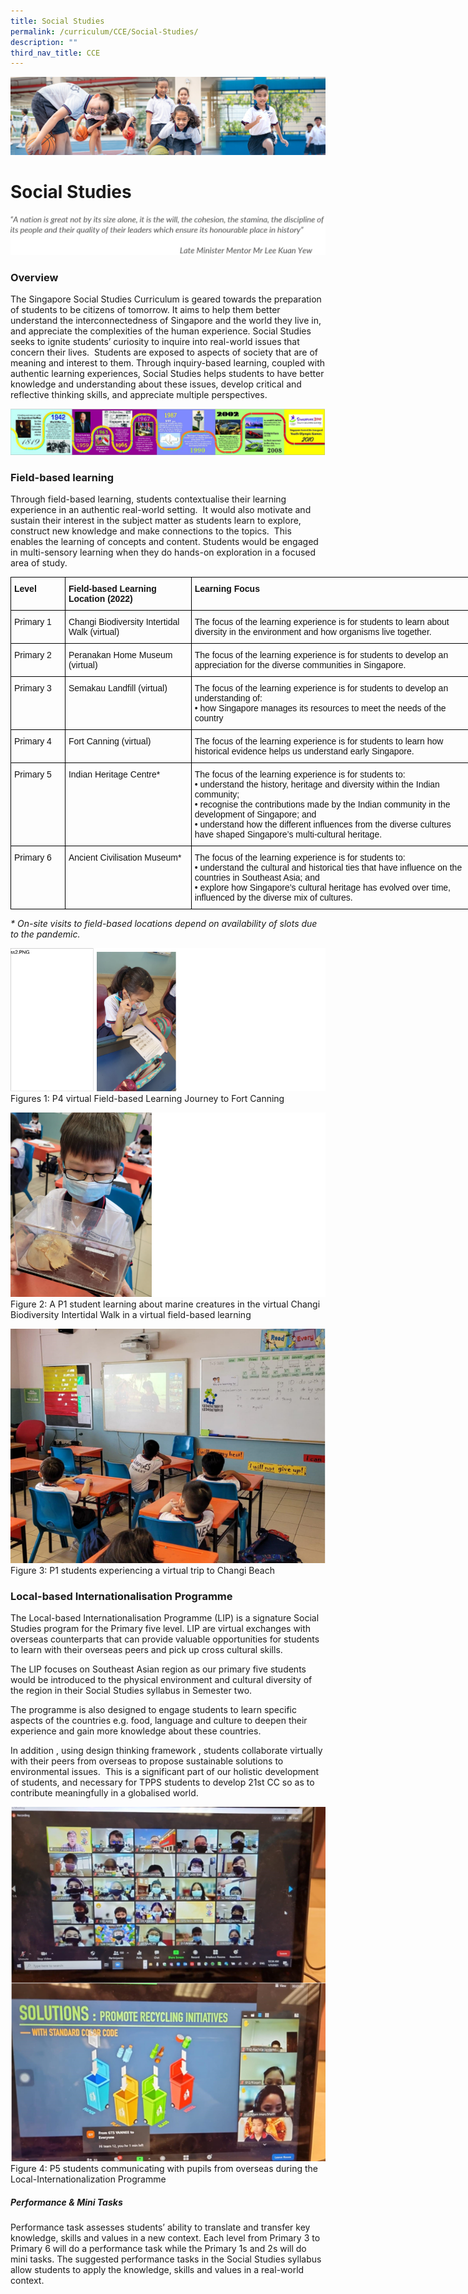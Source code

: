```yaml
---
title: Social Studies
permalink: /curriculum/CCE/Social-Studies/
description: ""
third_nav_title: CCE
---
```

![](/images/Our%20Learning%20Experiences.jpg)

Social Studies
==============

![](/images/SS1.png)

### **Overview**

The Singapore Social Studies Curriculum is geared towards the preparation of students to be citizens of tomorrow. It aims to help them better understand the interconnectedness of Singapore and the world they live in, and appreciate the complexities of the human experience. Social Studies seeks to ignite students’ curiosity to inquire into real-world issues that concern their lives.  Students are exposed to aspects of society that are of meaning and interest to them. Through inquiry-based learning, coupled with authentic learning experiences, Social Studies helps students to have better knowledge and understanding about these issues, develop critical and reflective thinking skills, and appreciate multiple perspectives.

![](/images/SS2.png)

### **Field-based learning**

  

Through field-based learning, students contextualise their learning experience in an authentic real-world setting.  It would also motivate and sustain their interest in the subject matter as students learn to explore, construct new knowledge and make connections to the topics.  This enables the learning of concepts and content. Students would be engaged in multi-sensory learning when they do hands-on exploration in a focused area of study.


<style type="text/css">
.tg  {border-collapse:collapse;border-spacing:0;}
.tg td{border-color:black;border-style:solid;border-width:1px;font-family:Arial, sans-serif;font-size:14px;
  overflow:hidden;padding:10px 5px;word-break:normal;}
.tg th{border-color:black;border-style:solid;border-width:1px;font-family:Arial, sans-serif;font-size:14px;
  font-weight:normal;overflow:hidden;padding:10px 5px;word-break:normal;}
.tg .tg-clkh{color:#121212;font-weight:bold;text-align:left;vertical-align:top}
.tg .tg-kk00{color:#121212;text-align:left;vertical-align:top}
</style>
<table class="tg" style="undefined;table-layout: fixed; width: 744px">
<colgroup>
<col style="width: 87px">
<col style="width: 202px">
<col style="width: 455px">
</colgroup>
<thead>
  <tr>
    <th class="tg-clkh">Level</th>
    <th class="tg-clkh">Field-based Learning Location (2022)</th>
    <th class="tg-clkh">Learning Focus</th>
  </tr>
</thead>
<tbody>
  <tr>
    <td class="tg-kk00">Primary 1</td>
    <td class="tg-kk00">Changi Biodiversity Intertidal Walk (virtual)</td>
    <td class="tg-kk00">The focus of the learning experience is for students to learn about diversity in the environment and how organisms live together.</td>
  </tr>
  <tr>
    <td class="tg-kk00">Primary 2</td>
    <td class="tg-kk00">Peranakan Home Museum (virtual)</td>
    <td class="tg-kk00">The focus of the learning experience is for students to develop an appreciation for the diverse communities in Singapore.</td>
  </tr>
  <tr>
    <td class="tg-kk00">Primary 3</td>
    <td class="tg-kk00">Semakau Landfill (virtual)</td>
    <td class="tg-kk00">The focus of the learning experience is for students to develop an understanding of: <br>• how Singapore manages its resources to meet the needs of the country</td>
  </tr>
  <tr>
    <td class="tg-kk00">Primary 4<br> </td>
    <td class="tg-kk00">Fort Canning (virtual)</td>
    <td class="tg-kk00">The focus of the learning experience is for students to learn how historical evidence helps us understand early Singapore.</td>
  </tr>
  <tr>
    <td class="tg-kk00">Primary 5<br> </td>
    <td class="tg-kk00">Indian Heritage Centre*</td>
    <td class="tg-kk00">The focus of the learning experience is for students to: <br>• understand the history, heritage and diversity within the Indian community; <br>• recognise the contributions made by the Indian community in the development of Singapore; and <br>• understand how the different influences from the diverse cultures have shaped Singapore’s multi-cultural heritage. </td>
  </tr>
  <tr>
    <td class="tg-kk00">Primary 6<br> </td>
    <td class="tg-kk00">Ancient Civilisation Museum*</td>
    <td class="tg-kk00">The focus of the learning experience is for students to: <br>• understand the cultural and historical ties that have influence on the countries in Southeast Asia; and <br>• explore how Singapore’s cultural heritage has evolved over time, influenced by the diverse mix of cultures.</td>
  </tr>
</tbody>
</table>

<i>* On-site visits to field-based locations depend on availability of slots due to the pandemic.</i>



![](/images/SS6.png)
Figures 1: P4 virtual Field-based Learning Journey to Fort Canning

![](/images/SS3.png)
Figure 2: A P1 student learning about marine creatures in the virtual Changi Biodiversity Intertidal Walk in a virtual field-based learning

![](/images/SS4.png)
Figure 3: P1 students experiencing a virtual trip to Changi Beach


### **Local-based Internationalisation Programme**

  

The Local-based Internationalisation Programme (LIP) is a signature Social Studies program for the Primary five level. LIP are virtual exchanges with overseas counterparts that can provide valuable opportunities for students to learn with their overseas peers and pick up cross cultural skills. 

The LIP focuses on Southeast Asian region as our primary five students would be introduced to the physical environment and cultural diversity of the region in their Social Studies syllabus in Semester two.  

The programme is also designed to engage students to learn specific aspects of the countries e.g. food, language and culture to deepen their experience and gain more knowledge about these countries. 

In addition , using design thinking framework , students collaborate virtually with their peers from overseas to propose sustainable solutions to environmental issues.  This is a significant part of our holistic development of students, and necessary for TPPS students to develop 21st CC so as to contribute meaningfully in a globalised world.

![](/images/SS5.png)
Figure 4: P5 students communicating with pupils from overseas during the Local-Internationalization Programme


##### **Performance & Mini Tasks**

Performance task assesses students’ ability to translate and transfer key knowledge, skills and values in a new context. Each level from Primary 3 to Primary 6 will do a performance task while the Primary 1s and 2s will do mini tasks. The suggested performance tasks in the Social Studies syllabus allow students to apply the knowledge, skills and values in a real-world context.